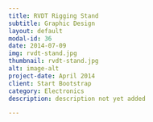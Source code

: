 ```yaml
---
title: RVDT Rigging Stand
subtitle: Graphic Design
layout: default
modal-id: 36
date: 2014-07-09
img: rvdt-stand.jpg
thumbnail: rvdt-stand.jpg
alt: image-alt
project-date: April 2014
client: Start Bootstrap
category: Electronics
description: description not yet added

---
```

